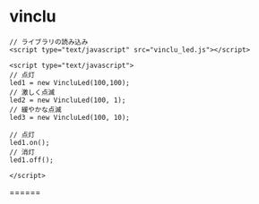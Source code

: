 vinclu
======

    // ライブラリの読み込み
    <script type="text/javascript" src="vinclu_led.js"></script>
    
    <script type="text/javascript">
    // 点灯
    led1 = new VincluLed(100,100);
    // 激しく点滅　
    led2 = new VincluLed(100, 1);
    // 緩やかな点滅
    led3 = new VincluLed(100, 10);
    
    // 点灯
    led1.on();
    // 消灯
    led1.off();

    </script>

======
